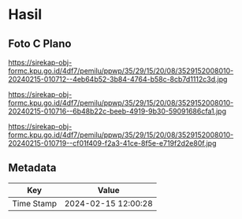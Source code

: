 # Hasil

## Foto C Plano

https://sirekap-obj-formc.kpu.go.id/4df7/pemilu/ppwp/35/29/15/20/08/3529152008010-20240215-010712--4eb64b52-3b84-4764-b58c-8cb7d1112c3d.jpg

https://sirekap-obj-formc.kpu.go.id/4df7/pemilu/ppwp/35/29/15/20/08/3529152008010-20240215-010716--6b48b22c-beeb-4919-9b30-59091686cfa1.jpg

https://sirekap-obj-formc.kpu.go.id/4df7/pemilu/ppwp/35/29/15/20/08/3529152008010-20240215-010719--cf01f409-f2a3-41ce-8f5e-e719f2d2e80f.jpg


## Metadata

| Key        | Value               |
| ---------- | ------------------- |
| Time Stamp | 2024-02-15 12:00:28 |



